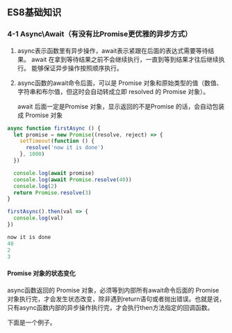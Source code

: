 ## ES8基础知识

### 4-1 Async\Await（有没有比Promise更优雅的异步方式）


1. async表示函数里有异步操作，await表示紧跟在后面的表达式需要等待结果。
await 在拿到等待结果之前不会继续执行，一直到等到结果才往后继续执行。
能够保证异步操作按照顺序执行。

2. async函数的await命令后面，可以是 Promise 对象和原始类型的值（数值、字符串和布尔值，但这时会自动转成立即 resolved 的 Promise 对象）。

	await 后面一定是Promise 对象，显示返回的不是Promise 的话，会自动包装成 Promise 对象

```JavaScript
async function firstAsync () {
  let promise = new Promise((resolve, reject) => {
    setTimeout(function () {
      resolve('now it is done')
    }, 1000)
  })

  console.log(await promise)
  console.log(await Promise.resolve(40))
  console.log(2)
  return Promise.resolve(3)
}

firstAsync().then(val => {
  console.log(val)
})

now it is done	
40	
2
3
```



#### Promise 对象的状态变化

async函数返回的 Promise 对象，必须等到内部所有await命令后面的 Promise 对象执行完，才会发生状态改变，除非遇到return语句或者抛出错误。也就是说，只有async函数内部的异步操作执行完，才会执行then方法指定的回调函数。

下面是一个例子。











